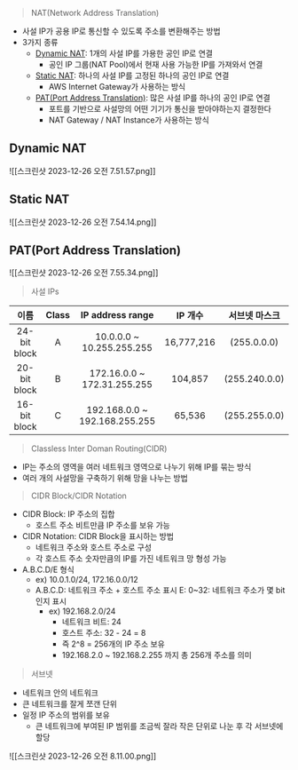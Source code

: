 > 


> NAT(Network Address Translation)

- 사설 IP가 공용 IP로 통신할 수 있도록 주소를 변환해주는 방법
- 3가지 종류
	- [Dynamic NAT](##dynamic-nat): 1개의 사설 IP를 가용한 공인 IP로 연결
		- 공인 IP 그룹(NAT Pool)에서 현재 사용 가능한 IP를 가져와서 연결
	- [Static NAT](#static-nat): 하나의 사설 IP를 고정된 하나의 공인 IP로 연결
		- AWS Internet Gateway가 사용하는 방식
	- [PAT(Port Address Translation)](#pat(port-address-translation)): 많은 사설 IP를 하나의 공인 IP로 연결
		- 포트를 기반으로 사설망의 어떤 기기가 통신을 받아야하는지 결정한다
		- NAT Gateway / NAT Instance가 사용하는 방식

## Dynamic NAT

![[스크린샷 2023-12-26 오전 7.51.57.png]]
## Static NAT

![[스크린샷 2023-12-26 오전 7.54.14.png]]

## PAT(Port Address Translation)

![[스크린샷 2023-12-26 오전 7.55.34.png]]

> 사설 IPs

|     이름     | Class | IP address range | IP 개수 | 서브넷 마스크 |
|:------------:|:-----:|:----------------:|:-------:|:-------------:|
| 24-bit block | A     |         10.0.0.0 ~ 10.255.255.255         |     16,777,216    |   (255.0.0.0)            |
| 20-bit block | B     |       172.16.0.0 ~ 172.31.255.255           |  104,857       |    (255.240.0.0)           |
| 16-bit block | C     |   192.168.0.0 ~ 192.168.255.255               |  65,536       | (255.255.0.0)              |

> Classless Inter Doman Routing(CIDR)

- IP는 주소의 영역을 여러 네트워크 영역으로 나누기 위해 IP를 묶는 방식
- 여러 개의 사설망을 구축하기 위해 망을 나누는 방법

> CIDR Block/CIDR Notation

- CIDR Block: IP 주소의 집합
	- 호스트 주소 비트만큼 IP 주소를 보유 가능
- CIDR Notation: CIDR Block을 표시하는 방법
	- 네트워크 주소와 호스트 주소로 구성
	- 각 호스트 주소 숫자만큼의 IP를 가진 네트워크 망 형성 가능
- A.B.C.D/E 형식
	- ex) 10.0.1.0/24, 172.16.0.0/12
	- A.B.C.D: 네트워크 주소 + 호스트 주소 표시 E: 0~32: 네트워크 주소가 몇 bit인지 표시
		- ex) 192.168.2.0/24
			- 네트워크 비트: 24
			- 호스트 주소: 32 - 24 = 8
			- 즉 2^8 = 256개의 IP 주소 보유
			- 192.168.2.0 ~ 192.168.2.255 까지 총 256개 주소를 의미

> 서브넷

- 네트워크 안의 네트워크
- 큰 네트워크를 잘게 쪼갠 단위
- 일정 IP 주소의 범위를 보유
	- 큰 네트워크에 부여된 IP 범위를 조금씩 잘라 작은 단위로 나눈 후 각 서브넷에 할당

![[스크린샷 2023-12-26 오전 8.11.00.png]]